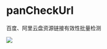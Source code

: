 # panCheckUrl
百度、阿里云盘资源链接有效性批量检测

![](https://img.meituan.net/csc/a87a4ac72150ccda5d4a4afe5db521b874484.png)
